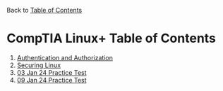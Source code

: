 Back to [Table of Contents](/README.md)

# CompTIA Linux+ Table of Contents
1. [Authentication and Authorization](Authentication%20and%20Authorization.md)
2. [Securing Linux](Securing%20Linux.md)
3. [03 Jan 24 Practice Test](03%20Jan%2024%20Practice%20Test.md)
4. [09 Jan 24 Practice Test](09%20Jan%2024%20Practice%20Test.md)